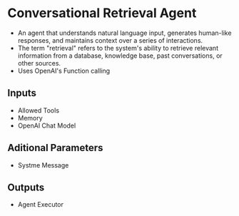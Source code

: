 # Conversational Retrieval Agent
- An agent that understands natural language input, generates human-like responses, and maintains context over a series of interactions. 
- The term "retrieval" refers to the system's ability to retrieve relevant information from a database, knowledge base, past conversations, or other sources. 
- Uses OpenAI's Function calling 

## Inputs
- Allowed Tools
- Memory
- OpenAI Chat Model
## Aditional Parameters
- Systme Message
## Outputs
- Agent Executor
